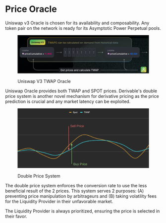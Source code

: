 # Price Oracle

Uniswap v3 Oracle is chosen for its availability and composability. Any token pair on the network is ready for its Asymptotic Power Perpetual pools.

<figure><img src="../.gitbook/assets/image (45).png" alt=""><figcaption><p>Uniswap V3 TWAP Oracle</p></figcaption></figure>

Uniswap Oracle provides both TWAP and SPOT prices. Derivable's double price system is another novel mechanism for derivative pricing as the price prediction is crucial and any market latency can be exploited.

<figure><img src="../.gitbook/assets/image (1) (1) (1) (1) (1) (1) (1).png" alt=""><figcaption><p>Double Price System</p></figcaption></figure>

The double price system enforces the conversion rate to use the less beneficial result of the 2 prices. This system serves 2 purposes: (A) preventing price manipulation by arbitrageurs and (B) taking volatility fees for the Liquidity Provider in their unfavorable market.

The Liquidity Provider is always prioritized, ensuring the price is selected in their favor.
